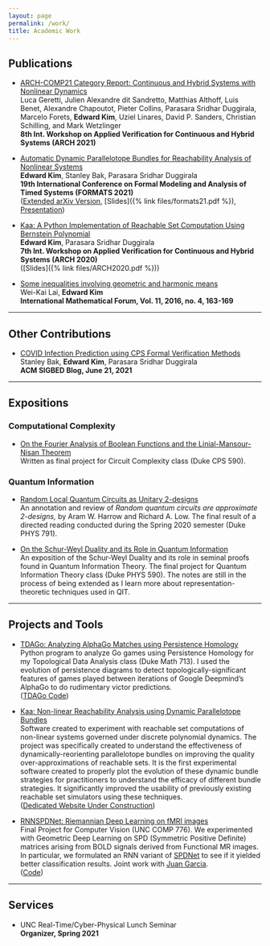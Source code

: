 ```yaml
---
layout: page
permalink: /work/
title: Academic Work
---
```


## Publications

* [ARCH-COMP21 Category Report: Continuous and Hybrid Systems with Nonlinear Dynamics]()  
  Luca Geretti, Julien Alexandre dit Sandretto, Matthias Althoff, Luis Benet, Alexandre Chapoutot, Pieter Collins, Parasara Sridhar Duggirala, Marcelo Forets, **Edward Kim**, Uziel Linares, David P. Sanders, Christian Schilling, and Mark Wetzlinger  
  **8th Int. Workshop on Applied Verification for Continuous and Hybrid Systems (ARCH 2021)**


* [Automatic Dynamic Parallelotope Bundles for Reachability Analysis of Nonlinear Systems]()  
  **Edward Kim**, Stanley Bak, Parasara Sridhar Duggirala  
  **19th International Conference on Formal Modeling and Analysis of Timed Systems (FORMATS 2021)**     
  ([Extended arXiv Version](https://arxiv.org/abs/2105.11796), [Slides]({% link files/formats21.pdf %}), [Presentation](https://www.youtube.com/watch?v=YKyXf3_O5XM))

* [Kaa: A Python Implementation of Reachable Set Computation Using Bernstein Polynomial](https://easychair.org/publications/open/Flp2)  
  **Edward Kim**, Parasara Sridhar Duggirala  
 **7th Int. Workshop on Applied Verification for Continuous and Hybrid Systems (ARCH 2020)**  
 ([Slides]({% link files/ARCH2020.pdf %}))

* [Some inequalities involving geometric and harmonic means]()  
  Wei-Kai Lai, **Edward Kim**  
  **International Mathematical Forum, Vol. 11, 2016, no. 4, 163-169**

---

## Other Contributions

* [COVID Infection Prediction using CPS Formal Verification Methods](https://sigbed.org/2021/06/21/sidbed-blog-covid-formal-verification/)  
  Stanley Bak, **Edward Kim**, Parasara Sridhar Duggirala  
  **ACM SIGBED Blog, June 21, 2021**

---

## Expositions

### Computational Complexity

* [On the Fourier Analysis of Boolean Functions and the Linial-Mansour-Nisan Theorem](https://github.com/ekim1919/Research/blob/master/Complexity/LMNTheorem/paper.pdf)  
  Written as final project for Circuit Complexity class (Duke CPS 590).

### Quantum Information

* [Random Local Quantum Circuits as Unitary 2-designs](https://github.com/ekim1919/Research/blob/master/QIT/2Designs/final.pdf)  
    An annotation and review of _Random quantum circuits are approximate 2-designs,_ by Aram W. Harrow and Richard A. Low. The final result of a directed reading conducted during the Spring 2020 semester (Duke PHYS 791).

* [On the Schur-Weyl Duality and its Role in Quantum Information](https://github.com/ekim1919/QuanInformation/blob/master/SchurWeyl/final.pdf)  
  An exposition of the Schur-Weyl Duality and its role in seminal proofs found in Quantum Information Theory. The final project for Quantum Information Theory class (Duke PHYS 590). The notes are still in the process of being extended as I learn more about representation-theoretic techniques used in QIT.

---

## Projects and Tools

* [TDAGo: Analyzing AlphaGo Matches using Persistence Homology](https://github.com/ekim1919/TDAGo/blob/master/paper/final.pdf)  
  Python program to analyze Go games using Persistence Homology for my Topological Data Analysis class (Duke Math 713). I used the evolution of persistence diagrams to detect topologically-significant features of games played between iterations of Google Deepmind’s AlphaGo to do rudimentary victor predictions.  
  ([TDAGo Code](https://github.com/ekim1919/TDAGo))

* [Kaa: Non-linear Reachability Analysis using Dynamic Parallelotope Bundles](https://github.com/Tarheel-Formal-Methods/kaa-dynamic)  
  Software created to experiment with reachable set computations of non-linear systems governed under discrete polynomial dynamics. The project was specifically created to understand the effectiveness of dynamically-reorienting parallelotope bundles on improving the quality over-approximations of reachable sets. It is the first experimental software created to properly plot the evolution of these dynamic bundle strategies for practitioners to understand the efficacy of different bundle strategies. It significantly improved the usability of previously existing reachable set simulators using these techniques.  
  ([Dedicated Website Under Construction]())

* [RNNSPDNet: Riemannian Deep Learning on fMRI images]()  
    Final Project for Computer Vision (UNC COMP 776). We experimented with Geometric Deep Learning on SPD (Symmetric Positive Definite) matrices arising from BOLD signals derived from Functional MR images. In particular, we formulated an RNN variant of [SPDNet](https://www.aaai.org/ocs/index.php/AAAI/AAAI17/paper/viewFile/14633/14371) to see if it yielded better classification results. Joint work with [Juan Garcia](https://github.com/jjgarciac).  
    ([Code](https://github.com/ekim1919/RNNSPDNet))

---

## Services

- UNC Real-Time/Cyber-Physical Lunch Seminar  
  **Organizer, Spring 2021**
